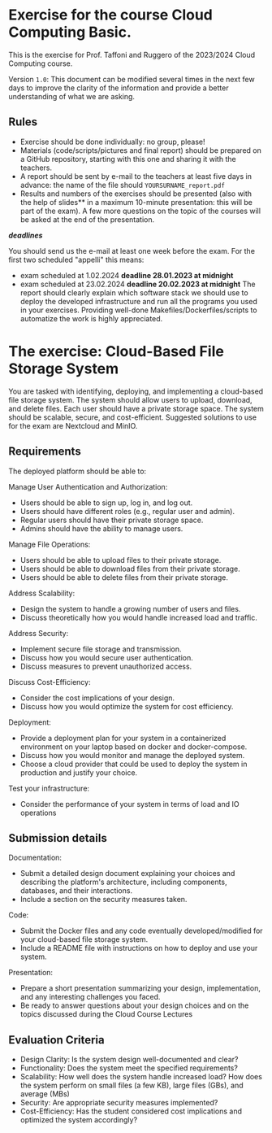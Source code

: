 # Exercise  for the course Cloud Computing Basic.

This is the exercise for Prof. Taffoni and Ruggero of the 2023/2024 Cloud Computing course.

Version `1.0`: This document can be modified several times in the next few days to improve the clarity of the information and provide a better understanding of what we are asking.

## Rules

- Exercise should be done individually: no group, please!
- Materials (code/scripts/pictures and final report) should be prepared on a GitHub repository, starting with this one and sharing it with the teachers.
- A report should be sent by e-mail to the teachers at least five days in advance: the name of the file should `YOURSURNAME_report.pdf`
- Results and numbers of the exercises should be presented (also with the help of slides** in a maximum 10-minute presentation: this will be part of the exam). A few more questions on the topic of the courses will be asked at the end of the presentation.

***deadlines***

You should send us the e-mail at least one week before the exam. For the first two  scheduled "appelli" this means:
 - exam scheduled at 1.02.2024  **deadline 28.01.2023 at midnight**
 - exam scheduled at 23.02.2024  **deadline 20.02.2023 at midnight**
The report should clearly explain which software stack we should use to deploy the developed infrastructure and run all the programs you used in your exercises. Providing well-done Makefiles/Dockerfiles/scripts to automatize the work is highly appreciated.

# The exercise: Cloud-Based File Storage System

You are tasked with identifying, deploying, and implementing a cloud-based file storage system. The system should allow users to upload, download, and delete files. Each user should have a private storage space. The system should be scalable, secure, and cost-efficient. Suggested solutions to use for the exam are Nextcloud and MinIO.

## Requirements

The deployed platform should be able to:

Manage User Authentication and Authorization:
- Users should be able to sign up, log in, and log out.
- Users should have different roles (e.g., regular user and admin).
- Regular users should have their private storage space.
- Admins should have the ability to manage users.

Manage File Operations:
- Users should be able to upload files to their private storage.
- Users should be able to download files from their private storage.
- Users should be able to delete files from their private storage.

Address Scalability:
- Design the system to handle a growing number of users and files.
- Discuss theoretically how you would handle increased load and traffic.

Address Security:
- Implement secure file storage and transmission.
- Discuss how you would secure user authentication.
- Discuss measures to prevent unauthorized access.

Discuss Cost-Efficiency:
- Consider the cost implications of your design.
- Discuss how you would optimize the system for cost efficiency.

Deployment:
- Provide a deployment plan for your system in a containerized environment on your laptop based on docker and docker-compose.
- Discuss how you would monitor and manage the deployed system.
- Choose a cloud provider that could be used to deploy the system in production and justify your choice.

Test your infrastructure:
- Consider the performance of your system in terms of load and IO operations

## Submission details

Documentation:
- Submit a detailed design document explaining your choices and describing the platform's architecture, including components, databases, and their interactions.
- Include a section on the security measures taken.

Code:
- Submit the Docker files and any code eventually developed/modified for your cloud-based file storage system.
- Include a README file with instructions on how to deploy and use your system.

Presentation:
- Prepare a short presentation summarizing your design, implementation, and any interesting challenges you faced.
- Be ready to answer questions about your design choices and on the topics discussed during the Cloud Course Lectures

## Evaluation Criteria

- Design Clarity: Is the system design well-documented and clear?
- Functionality: Does the system meet the specified requirements?
- Scalability: How well does the system handle increased load? How does the system perform on  small files (a few KB), large files (GBs), and average (MBs)
- Security: Are appropriate security measures implemented?
- Cost-Efficiency: Has the student considered cost implications and optimized the system accordingly?



